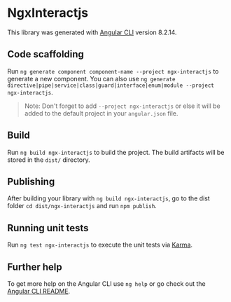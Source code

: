 # NgxInteractjs

This library was generated with [Angular CLI](https://github.com/angular/angular-cli) version 8.2.14.

## Code scaffolding

Run `ng generate component component-name --project ngx-interactjs` to generate a new component. You can also use `ng generate directive|pipe|service|class|guard|interface|enum|module --project ngx-interactjs`.
> Note: Don't forget to add `--project ngx-interactjs` or else it will be added to the default project in your `angular.json` file. 

## Build

Run `ng build ngx-interactjs` to build the project. The build artifacts will be stored in the `dist/` directory.

## Publishing

After building your library with `ng build ngx-interactjs`, go to the dist folder `cd dist/ngx-interactjs` and run `npm publish`.

## Running unit tests

Run `ng test ngx-interactjs` to execute the unit tests via [Karma](https://karma-runner.github.io).

## Further help

To get more help on the Angular CLI use `ng help` or go check out the [Angular CLI README](https://github.com/angular/angular-cli/blob/master/README.md).
